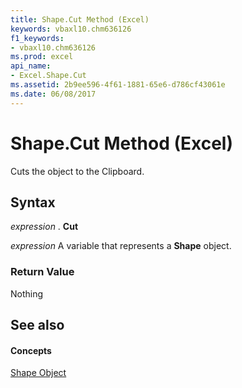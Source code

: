 ```yaml
---
title: Shape.Cut Method (Excel)
keywords: vbaxl10.chm636126
f1_keywords:
- vbaxl10.chm636126
ms.prod: excel
api_name:
- Excel.Shape.Cut
ms.assetid: 2b9ee596-4f61-1881-65e6-d786cf43061e
ms.date: 06/08/2017
---
```



# Shape.Cut Method (Excel)

Cuts the object to the Clipboard.


## Syntax

 _expression_ . **Cut**

 _expression_ A variable that represents a **Shape** object.


### Return Value

Nothing


## See also


#### Concepts


[Shape Object](Excel.Shape.md)


